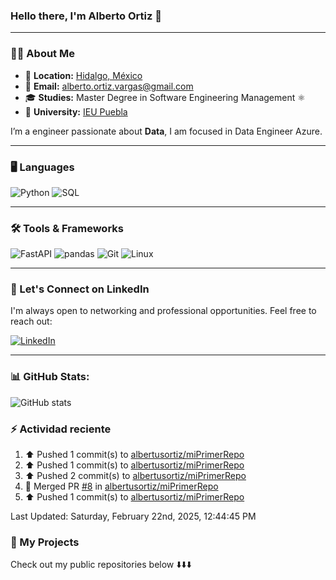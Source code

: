 

### **Hello there, I'm Alberto Ortiz 👋**

---

### 🧑‍💻 **About Me**

- 📍 **Location:** <a href="https://maps.app.goo.gl/cBXAzbS3ZV1pNnTt5" target="_blank">Hidalgo, México</a>
- 📧 **Email:** [alberto.ortiz.vargas@gmail.com](mailto:alberto.ortiz.vargas@gmail.com)
- 🎓 **Studies:** Master Degree in Software Engineering Management ⚛️
- 🏫 **University:** [IEU Puebla](https://ieu.edu.mx/) 



I’m a engineer passionate about **Data**, I am focused in Data Engineer Azure.

---

### 🖥️ **Languages**
![Python](https://img.shields.io/badge/Python-3776AB?style=for-the-badge&logo=python&logoColor=white)
![SQL](https://img.shields.io/badge/SQL-316192?style=for-the-badge&logo=postgresql&logoColor=white)

---

### 🛠️ **Tools & Frameworks**
![FastAPI](https://img.shields.io/badge/FastAPI-009688?style=for-the-badge&logo=fastapi&logoColor=white)
![pandas](https://img.shields.io/badge/pandas-150458?style=for-the-badge&logo=pandas&logoColor=white)
![Git](https://img.shields.io/badge/Git-F05032?style=for-the-badge&logo=git&logoColor=white)
![Linux](https://img.shields.io/badge/Linux-FCC624?style=for-the-badge&logo=linux&logoColor=black)

---

### 📇 Let's Connect on LinkedIn

I'm always open to networking and professional opportunities. Feel free to reach out:

[![LinkedIn](https://img.shields.io/badge/LinkedIn-0077B5?style=for-the-badge&logo=linkedin&logoColor=white)](https://www.linkedin.com/in/albertusortiz/)

---

### 📊 GitHub Stats:

![GitHub stats](https://readme-stats-git-dependabot-npmandyarne-eddee2-jsncars-projects.vercel.app/api?username=albertusortiz&show_icons=true&hide_rank=true&custom_title=JsNcAr&theme=radical)

### :zap: Actividad reciente
<!--RECENT_ACTIVITY:start-->
1. ⬆️ Pushed 1 commit(s) to [albertusortiz/miPrimerRepo](https://github.com/albertusortiz/miPrimerRepo)<br>
2. ⬆️ Pushed 1 commit(s) to [albertusortiz/miPrimerRepo](https://github.com/albertusortiz/miPrimerRepo)<br>
3. ⬆️ Pushed 2 commit(s) to [albertusortiz/miPrimerRepo](https://github.com/albertusortiz/miPrimerRepo)<br>
4. 🎉 Merged PR [#8](https://github.com/albertusortiz/miPrimerRepo/pull/8) in [albertusortiz/miPrimerRepo](https://github.com/albertusortiz/miPrimerRepo)<br>
5. ⬆️ Pushed 1 commit(s) to [albertusortiz/miPrimerRepo](https://github.com/albertusortiz/miPrimerRepo)<br>
<!--RECENT_ACTIVITY:end-->
<!--RECENT_ACTIVITY:last_update-->
Last Updated: Saturday, February 22nd, 2025, 12:44:45 PM
<!--RECENT_ACTIVITY:last_update_end-->


### 📂 My Projects

Check out my public repositories below ⬇️⬇️⬇️
